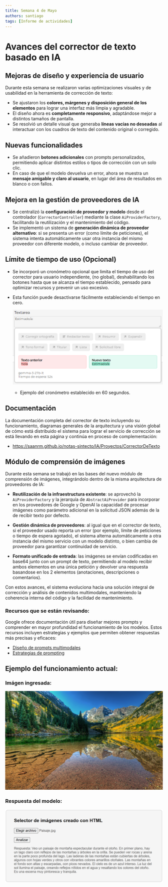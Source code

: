 ```yaml
---
title: Semana 4 de Mayo
authors: santiago
tags: [Informe de actividades]
---
```


# Avances del corrector de texto basado en IA

## Mejoras de diseño y experiencia de usuario

Durante esta semana se realizaron varias optimizaciones visuales y de usabilidad en la herramienta de corrección de texto:

* Se ajustaron los **colores, márgenes y disposición general de los elementos** para lograr una interfaz más limpia y agradable.
* El diseño ahora es **completamente responsivo**, adaptándose mejor a distintos tamaños de pantalla.
* Se resolvió un detalle visual que generaba **líneas vacías no deseadas** al interactuar con los cuadros de texto del contenido original o corregido.

## Nuevas funcionalidades

* Se añadieron **botones adicionales** con prompts personalizados, permitiendo aplicar distintos estilos o tipos de corrección con un solo clic.
* En caso de que el modelo devuelva un error, ahora se muestra un **mensaje amigable y claro al usuario**, en lugar del área de resultados en blanco o con fallos.

## Mejora en la gestión de proveedores de IA

* Se centralizó la **configuración de proveedor y modelo** desde el controlador (`CorrectorController`) mediante la clase `AiProviderFactory`, facilitando la reutilización y el mantenimiento del código.
* Se implementó un sistema de **generación dinámica de proveedor alternativo**: si se presenta un error (como límite de peticiones), el sistema intenta automáticamente usar otra instancia del mismo proveedor con diferente modelo, o incluso cambiar de proveedor.

## Límite de tiempo de uso (Opcional)

- Se incorporó un cronómetro opcional que limita el tiempo de uso del corrector para usuario independiente, (no global), deshabilitando los botones hasta que se alcanza el tiempo establecido, pensado para optimizar recursos y prevenir un uso excesivo. 

- Esta función puede desactivarse fácilmente estableciendo el tiempo en cero.

    ![Alt text](image-4.png)
    - Ejemplo del cronómetro establecido en 60 segundos.

## Documentación

La documentación completa del corrector de texto incluyendo su funcionamiento, diagramas generales de la arquitectura y una visión global de cómo está distribuido el sistema para lograr el servicio de corrección se está llevando en esta página y continúa en proceso de complementación:

- https://saanrm.github.io/notas-sintecto/IA/Proyectos/CorrectorDeTexto


## Módulo de comprensión de imágenes

Durante esta semana se trabajó en las bases del nuevo módulo de comprensión de imágenes, integrándolo dentro de la misma arquitectura de proveedores de IA:

* **Reutilización de la infraestructura existente**: se aprovechó la `AiProviderFactory` y la jerarquía de `AbstractAiProvider` para incorporar en los proveedores de Google y OpenAI la capacidad de procesar imágenes como parámetro adicional en la solicitud JSON además de la de recibir texto por defecto.

* **Gestión dinámica de proveedores**: al igual que en el corrector de texto, si el proveedor usado reporta un error (por ejemplo, límite de peticiones o tiempo de espera agotado), el sistema alterna automáticamente a otra instancia del mismo servicio con un modelo distinto, o bien cambia de proveedor para garantizar continuidad de servicio.

* **Formato unificado de entrada**: las imágenes se envían codificadas en base64 junto con un prompt de texto, permitiendo al modelo recibir ambos elementos en una única petición y devolver una respuesta basandose en los 2 elementos (anotaciones, descripciones o comentarios).

Con estos avances, el sistema evoluciona hacia una solución integral de corrección y análisis de contenidos multimodales, manteniendo la coherencia interna del código y la facilidad de mantenimiento.

### Recursos que se están revisando:

Google ofrece documentación útil para diseñar mejores prompts y comprender en mayor profundidad el funcionamiento de los modelos. Estos recursos incluyen estrategias y ejemplos que permiten obtener respuestas más precisas y eficaces:

- [Diseño de prompts multimodales](https://cloud.google.com/vertex-ai/generative-ai/docs/multimodal/design-multimodal-prompts)
- [Estrategias de prompting](https://cloud.google.com/vertex-ai/docs/multimodal/overview)

## Ejemplo del funcionamiento actual:

### Imágen ingresada:

![Alt text](Paisaje.jpg)

### Respuesta del modelo:

![Alt text](image-6.png)